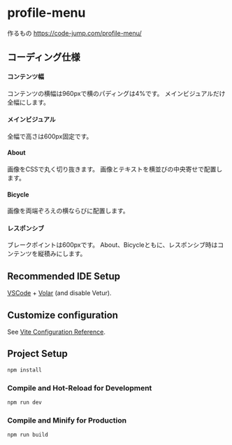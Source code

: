 # profile-menu

作るもの
https://code-jump.com/profile-menu/

## コーディング仕様

#### コンテンツ幅
コンテンツの横幅は960pxで横のパディングは4%です。
メインビジュアルだけ全幅にします。

#### メインビジュアル
全幅で高さは600px固定です。

#### About
画像をCSSで丸く切り抜きます。
画像とテキストを横並びの中央寄せで配置します。

#### Bicycle
画像を両端ぞろえの横ならびに配置します。

#### レスポンシブ
ブレークポイントは600pxです。
About、Bicycleともに、レスポンシブ時はコンテンツを縦積みにします。

## Recommended IDE Setup

[VSCode](https://code.visualstudio.com/) + [Volar](https://marketplace.visualstudio.com/items?itemName=Vue.volar) (and disable Vetur).

## Customize configuration

See [Vite Configuration Reference](https://vite.dev/config/).

## Project Setup

```sh
npm install
```

### Compile and Hot-Reload for Development

```sh
npm run dev
```

### Compile and Minify for Production

```sh
npm run build
```
